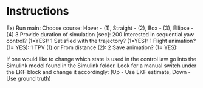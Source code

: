 # Instructions
Ex)
Run main:
Choose course: Hover - (1), Straight - (2), Box - (3), Ellipse - (4) 
3
Provide duration of simulation [sec]: 200
Interested in sequential yaw control? (1=YES): 1
Satisfied with the trajectory? (1=YES): 1
Flight animation? (1= YES): 1
TPV (1) or From distance (2): 2
Save animation? (1= YES): 

If one would like to change which state is used in the control law go into the Simulink model found in the Simulink folder.
Look for a manual switch under the EKF block and change it accordingly: (Up - Use EKF estimate, Down - Use ground truth)
